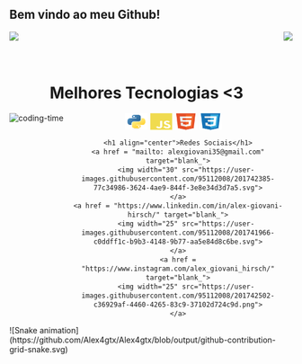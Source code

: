 ## Bem vindo ao meu Github!

<div>
    <img  height="180em" src="https://github-readme-stats.vercel.app/api?username=Alex4gtx&show_icons=true&theme=dracula&include_all_commits=true&count_private=true"/>
    <img align="right" height="180em" src="https://github-readme-stats.vercel.app/api/top-langs/?username=Alex4gtx&layout=compact&langs_count=16&theme=dracula"/>
</div>
<br>
<div  align="center">
    <div style="display: inline_block">
        <br>
        <h1 align="center">Melhores Tecnologias <3</h1>
        <img align="left" height="250" alt="coding-time" src="https://user-images.githubusercontent.com/95112008/201758416-e59d627e-5ec9-4ad5-8835-6e1ef11d3ced.gif">
        <img align="center" height="30" width="40" alt="python-icon"  src="https://raw.githubusercontent.com/devicons/devicon/master/icons/python/python-original.svg">
        <img align="center" height="30" width="40" alt="js-icon"  src="https://raw.githubusercontent.com/devicons/devicon/master/icons/javascript/javascript-plain.svg">
        <!--<img align="center" height="30" width="40" alt="react-icon" src="https://raw.githubusercontent.com/devicons/devicon/master/icons/react/react-original.svg">-->
        <img align="center" height="30" width="40" alt="html-icon" src="https://raw.githubusercontent.com/devicons/devicon/master/icons/html5/html5-original.svg">
        <img align="center" height="30" width="40" alt="css-icon" src="https://raw.githubusercontent.com/devicons/devicon/master/icons/css3/css3-original.svg">
        <!--<img align="center" height="30" width="40" alt="c-icon" src="https://raw.githubusercontent.com/devicons/devicon/master/icons/c/c-original.svg">
        <img align="center" height="30" width="40" alt="nodejs-icon" src="https://raw.githubusercontent.com/devicons/devicon/master/icons/nodejs/nodejs-original.svg">
        <img align="center" height="30" width="40" alt="nodejs-icon" src="https://raw.githubusercontent.com/jmnote/z-icons/master/svg/cpp.svg">-->
    </div>
  
    <h1 align="center">Redes Sociais</h1>
    <a href = "mailto: alexgiovani35@gmail.com" target="blank_">
        <img width="30" src="https://user-images.githubusercontent.com/95112008/201742385-77c34986-3624-4ae9-844f-3e8e34d3d7a5.svg">
    </a>
    <a href = "https://www.linkedin.com/in/alex-giovani-hirsch/" target="blank_">
        <img width="25" src="https://user-images.githubusercontent.com/95112008/201741966-c0ddff1c-b9b3-4148-9b77-aa5e84d8c6be.svg">
    </a>
    <a href = "https://www.instagram.com/alex_giovani_hirsch/" target="blank_">
        <img width="25" src="https://user-images.githubusercontent.com/95112008/201742502-c36929af-4460-4265-83c9-37102d724c9d.png">
    </a>
</div>
![Snake animation](https://github.com/Alex4gtx/Alex4gtx/blob/output/github-contribution-grid-snake.svg)

